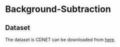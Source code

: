 # Background-Subtraction

## **Dataset**

The dataset is CDNET can be downloaded from [here](http://jacarini.dinf.usherbrooke.ca/dataset2014).

